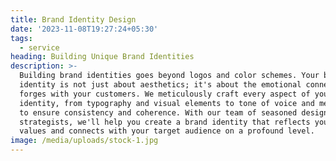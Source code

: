```yaml
---
title: Brand Identity Design
date: '2023-11-08T19:27:24+05:30'
tags:
  - service
heading: Building Unique Brand Identities
description: >-
  Building brand identities goes beyond logos and color schemes. Your brand
  identity is not just about aesthetics; it's about the emotional connection it
  forges with your customers. We meticulously craft every aspect of your brand
  identity, from typography and visual elements to tone of voice and messaging,
  to ensure consistency and coherence. With our team of seasoned design
  strategists, we'll help you create a brand identity that reflects your core
  values and connects with your target audience on a profound level.
image: /media/uploads/stock-1.jpg
---
```


